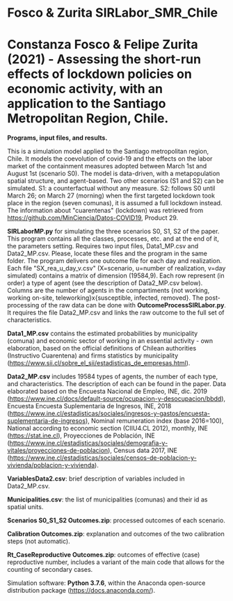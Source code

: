 # Fosco & Zurita SIRLabor_SMR_Chile

# Constanza Fosco &amp; Felipe Zurita (2021) - Assessing the short-run effects of lockdown policies on economic activity, with an application to the Santiago Metropolitan Region, Chile.

**Programs, input files, and results.**

This is a simulation model applied to the Santiago metropolitan region, Chile. It models the coevolution of covid-19 and the effects on the labor market of the containment measures adopted between March 1st and August 1st (scenario S0). The model is data-driven, with a metapopulation spatial structure, and agent-based.
Two other scenarios (S1 and S2) can be simulated. S1: a counterfactual without any measure. S2: follows S0 until March 26; on March 27 (morning) when the first targeted lockdown took place in the region (seven comunas), it is assumed a full lockdown instead.
The information about "cuarentenas" (lockdown) was retrieved from https://github.com/MinCiencia/Datos-COVID19, Product 29.

**SIRLaborMP.py** for simulating the three scenarios S0, S1, S2 of the paper.
This program contains all the classes, processes, etc. and at the end of it, the parameters setting.
Requires two input files, Data1_MP.csv and Data2_MP.csv. Please, locate these files and the program in the same folder.
The program delivers one outcome file for each day and realization. Each file "SX_rea_u_day_v.csv" (X=scenario, u=number of realization, v=day simulated)
contains a matrix of dimension (19584,9). Each row represent (in order) a type of agent (see the description of Data2_MP.csv below). Columns are the number
of agents in the compartiments {not working, working on-site, teleworking}x{susceptible, infected, removed}.
The post-processing of the raw data can be done with **OutcomeProcessSIRLabor.py**. It requires the file Data2_MP.csv and links the raw outcome to the full set
of characteristics.

**Data1_MP.csv** contains the estimated probabilities by municipality (comuna) and economic sector of working in an essential activity - own elaboration, based on the official definitions of Chilean authorities (Instructivo Cuarentena) and firms statistics by municipality (https://www.sii.cl/sobre_el_sii/estadisticas_de_empresas.html).

**Data2_MP.csv** includes 19584 types of agents, the number of each type, and characteristics. The description of each can be found in the paper. Data elaborated based on the Encuesta Nacional de Empleo, INE, dic. 2019 (https://www.ine.cl/docs/default-source/ocupacion-y-desocupacion/bbdd), Encuesta Encuesta Suplementaria de Ingresos, INE, 2018 (https://www.ine.cl/estadisticas/sociales/ingresos-y-gastos/encuesta-suplementaria-de-ingresos), Nominal remuneration index (base 2016=100), National according to economic section (CIIU4.CL 2012), monthly, INE (https://stat.ine.cl), Proyecciones de Población, INE (https://www.ine.cl/estadisticas/sociales/demografia-y-vitales/proyecciones-de-poblacion), Census data 2017, INE (https://www.ine.cl/estadisticas/sociales/censos-de-poblacion-y-vivienda/poblacion-y-vivienda).

**VariablesData2.csv**: brief description of variables included in Data2_MP.csv.

**Municipalities.csv**: the list of municipalities (comunas) and their id as spatial units.

**Scenarios S0_S1_S2 Outcomes.zip**: processed outcomes of each scenario. 

**Calibration Outcomes.zip**: explanation and outcomes of the two calibration steps (not automatic).

**Rt_CaseReproductive Outcomes.zip**: outcomes of effective (case) reproductive number, includes a variant of the main code that allows for the counting of secondary cases.

Simulation software: **Python 3.7.6**, within the Anaconda open-source distribution package (https://docs.anaconda.com/). 
